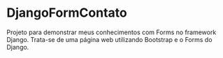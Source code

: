 # DjangoFormContato
Projeto para demonstrar meus conhecimentos com Forms no framework Django. Trata-se de uma página web utilizando Bootstrap e o Forms do Django. 

